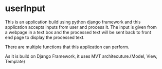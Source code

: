 # userInput
This is an application build using python django framework and this application accepts inputs from user and process it.
The input is given from a webpage in a text box and the processed text will be sent back to front end page to display the processed text.

There are multiple functions that this application can perform.

As it is build on Django Framework, it uses MVT architecuture.(Model, View, Template)
